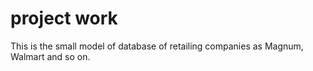 # project work
This is the small model of database of retailing companies as Magnum, Walmart and so on. 


